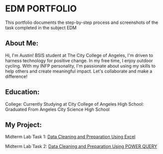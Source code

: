 # EDM PORTFOLIO
This portfolio documents the step-by-step process and screenshots of the task completed in the subject EDM

## About Me:
Hi, I'm Austin! BSIS student at The City College of Angeles, I'm driven to harness technology for positive change. In my free time, I enjoy outdoor cycling. 
With my INFP personality, I'm passionate about using my skills to help others and create meaningful impact. Let's collaborate and make a difference!

## Education:
College: Currently Studying at City College of Angeles
High School: Graduated From Angeles City Science High School

## My Project:
Midterm Lab Task 1: [Data Cleaning and Preparation Using Excel](https://github.com/AustinCGarcia/AustinEDM/blob/main/Midterm%20Lab%20Task%201/task1.md)

Midterm Lab Task 2: [Data Cleaning and Preparation Using POWER QUERY](Midterm%20Lab%20Task%202/task2.md)
